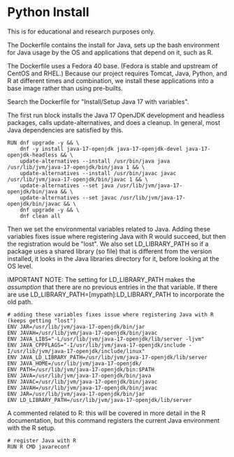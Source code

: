 # Python Install

This is for educational and research purposes only. 

The Dockerfile contains the install for Java, sets up the bash environment for Java usage by the OS and applications that depend on it, such as R.

The Dockerfile uses a Fedora 40 base. (Fedora is stable and upstream of CentOS and RHEL.) Because our project requires Tomcat, Java, Python, and R at different times and combination, we install these applications into a base image rather than using pre-builts.

Search the Dockerfile for "Install/Setup Java 17 with variables".

The first run block installs the Java 17 OpenJDK development and headless packages, calls update-alternatives, and does a cleanup. In general, most Java dependencies are satisfied by this.

```
RUN dnf upgrade -y && \
    dnf -y install java-17-openjdk java-17-openjdk-devel java-17-openjdk-headless && \
    update-alternatives --install /usr/bin/java java /usr/lib/jvm/java-17-openjdk/bin/java 1 && \
    update-alternatives --install /usr/bin/javac javac /usr/lib/jvm/java-17-openjdk/bin/javac 1 && \
    update-alternatives --set java /usr/lib/jvm/java-17-openjdk/bin/java && \
    update-alternatives --set javac /usr/lib/jvm/java-17-openjdk/bin/javac && \
    dnf upgrade -y && \
    dnf clean all
```

Then we set the environmental variables related to Java. Adding these variables fixes issue where registering Java with R would succeed, but then the registration would be "lost". We also set LD_LIBRARY_PATH so if a package uses a shared library (so file) that is different from the version installed, it looks in the Java libraries directory for it, before looking at the OS level.

IMPORTANT NOTE: The setting for LD_LIBRARY_PATH makes the *assumption* that there are no previous entries in the that variable. If there are use LD_LIBRARY_PATH=[mypath]:LD_LIBRARY_PATH to incorporate the old path.

```
# adding these variables fixes issue where registering Java with R (keeps getting "lost")
ENV JAR=/usr/lib/jvm/java-17-openjdk/bin/jar 
ENV JAVAH=/usr/lib/jvm/java-17-openjdk/bin/javac 
ENV JAVA_LIBS="-L/usr/lib/jvm/java-17-openjdk/lib/server -ljvm" 
ENV JAVA_CPPFLAGS="-I/usr/lib/jvm/java-17-openjdk/include -I/usr/lib/jvm/java-17-openjdk/include/linux" 
ENV JAVA_LD_LIBRARY_PATH=/usr/lib/jvm/java-17-openjdk/lib/server
ENV JAVA_HOME=/usr/lib/jvm/java-17-openjdk/
ENV PATH=/usr/lib/jvm/java-17-openjdk/bin:$PATH
ENV JAVA=/usr/lib/jvm/java-17-openjdk/bin/java
ENV JAVAC=/usr/lib/jvm/java-17-openjdk/bin/javac
ENV JAVAH=/usr/lib/jvm/java-17-openjdk/bin/javac
ENV JAR=/usr/lib/jvm/java-17-openjdk/bin/jar
ENV LD_LIBRARY_PATH=/usr/lib/jvm/java-17-openjdk/lib/server
```

A commented related to R: this will be covered in more detail in the R documentation, but this command registers the current Java environment with the R setup.

```
# register Java with R
RUN R CMD javareconf
```

